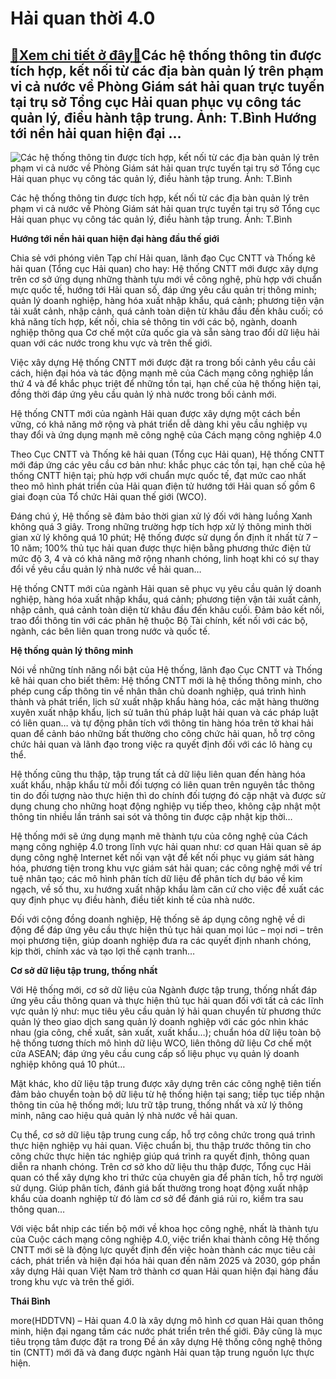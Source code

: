 Hải quan thời 4.0
=================

[:gift:Xem chi tiết ở đây:gift:](https://hddtvn.com/hai-quan-thoi-4-0/)Các hệ thống thông tin được tích hợp, kết nối từ các địa bàn quản lý trên phạm vi cả nước về Phòng Giám sát hải quan trực tuyến tại trụ sở Tổng cục Hải quan phục vụ công tác quản lý, điều hành tập trung. Ảnh: T.Bình Hướng tới nền hải quan hiện đại …
---------------------------------------------------------------------------------------------------------------------------------------------------------------------------------------------------------------------------------------------------------





![Các hệ thống thông tin được tích hợp, kết nối từ các địa bàn quản lý trên phạm vi cả nước về Phòng Giám sát hải quan trực tuyến tại trụ sở Tổng cục Hải quan phục vụ công tác quản lý, điều hành tập trung. 	Ảnh: T.Bình](https://hddtvn.com/wp-content/uploads/2021/01/1533_19-_IMG_1798.jpg "Các hệ thống thông tin được tích hợp, kết nối từ các địa bàn quản lý trên phạm vi cả nước về Phòng Giám sát hải quan trực tuyến tại trụ sở Tổng cục Hải quan phục vụ công tác quản lý, điều hành tập trung. 	Ảnh: T.Bình")


Các hệ thống thông tin được tích hợp, kết nối từ các địa bàn quản lý trên phạm vi cả nước về Phòng Giám sát hải quan trực tuyến tại trụ sở Tổng cục Hải quan phục vụ công tác quản lý, điều hành tập trung. Ảnh: T.Bình



**Hướng tới nền hải quan hiện đại hàng đầu thế giới**


Chia sẻ với phóng viên Tạp chí Hải quan, lãnh đạo Cục CNTT và Thống kê hải quan (Tổng cục Hải quan) cho hay: Hệ thống CNTT mới được xây dựng trên cơ sở ứng dụng những thành tựu mới về công nghệ, phù hợp với chuẩn mực quốc tế, hướng tới Hải quan số, đáp ứng yêu cầu quản trị thông minh; quản lý doanh nghiệp, hàng hóa xuất nhập khẩu, quá cảnh; phương tiện vận tải xuất cảnh, nhập cảnh, quá cảnh toàn diện từ khâu đầu đến khâu cuối; có khả năng tích hợp, kết nối, chia sẻ thông tin với các bộ, ngành, doanh nghiệp thông qua Cơ chế một cửa quốc gia và sẵn sàng trao đổi dữ liệu hải quan với các nước trong khu vực và trên thế giới.


Việc xây dựng Hệ thống CNTT mới được đặt ra trong bối cảnh yêu cầu cải cách, hiện đại hóa và tác động mạnh mẽ của Cách mạng công nghiệp lần thứ 4 và để khắc phục triệt để những tồn tại, hạn chế của hệ thống hiện tại, đồng thời đáp ứng yêu cầu quản lý nhà nước trong bối cảnh mới.


Hệ thống CNTT mới của ngành Hải quan được xây dựng một cách bền vững, có khả năng mở rộng và phát triển dễ dàng khi yêu cầu nghiệp vụ thay đổi và ứng dụng mạnh mẽ công nghệ của Cách mạng công nghiệp 4.0


Theo Cục CNTT và Thống kê hải quan (Tổng cục Hải quan), Hệ thống CNTT mới đáp ứng các yêu cầu cơ bản như: khắc phục các tồn tại, hạn chế của hệ thống CNTT hiện tại; phù hợp với chuẩn mực quốc tế, đạt mức cao nhất theo mô hình phát triển của Hải quan điện tử hướng tới Hải quan số gồm 6 giai đoạn của Tổ chức Hải quan thế giới (WCO).


Đáng chú ý, Hệ thống sẽ đảm bảo thời gian xử lý đối với hàng luồng Xanh không quá 3 giây. Trong những trường hợp tích hợp xử lý thông minh thời gian xử lý không quá 10 phút; Hệ thống được sử dụng ổn định ít nhất từ 7 – 10 năm; 100% thủ tục hải quan được thực hiện bằng phương thức điện tử mức độ 3, 4 và có khả năng mở rộng nhanh chóng, linh hoạt khi có sự thay đổi về yêu cầu quản lý nhà nước về hải quan…


Hệ thống CNTT mới của ngành Hải quan sẽ phục vụ yêu cầu quản lý doanh nghiệp, hàng hóa xuất nhập khẩu, quá cảnh; phương tiện vận tải xuất cảnh, nhập cảnh, quá cảnh toàn diện từ khâu đầu đến khâu cuối. Đảm bảo kết nối, trao đổi thông tin với các phân hệ thuộc Bộ Tài chính, kết nối với các bộ, ngành, các bên liên quan trong nước và quốc tế.


**Hệ thống quản lý thông minh**


Nói về những tính năng nổi bật của Hệ thống, lãnh đạo Cục CNTT và Thống kê hải quan cho biết thêm: Hệ thống CNTT mới là hệ thống thông minh, cho phép cung cấp thông tin về nhân thân chủ doanh nghiệp, quá trình hình thành và phát triển, lịch sử xuất nhập khẩu hàng hóa, các mặt hàng thường xuyên xuất nhập khẩu, lịch sử tuân thủ pháp luật hải quan và các pháp luật có liên quan… và tự động phân tích với thông tin hàng hóa trên tờ khai hải quan để cảnh báo những bất thường cho công chức hải quan, hỗ trợ công chức hải quan và lãnh đạo trong việc ra quyết định đối với các lô hàng cụ thể.


Hệ thống cũng thu thập, tập trung tất cả dữ liệu liên quan đến hàng hóa xuất khẩu, nhập khẩu từ mỗi đối tượng có liên quan trên nguyên tắc thông tin do đối tượng nào thực hiện thì do chính đối tượng đó cập nhật và được sử dụng chung cho những hoạt động nghiệp vụ tiếp theo, không cập nhật một thông tin nhiều lần tránh sai sót và thông tin được cập nhật kịp thời…


Hệ thống mới sẽ ứng dụng mạnh mẽ thành tựu của công nghệ của Cách mạng công nghiệp 4.0 trong lĩnh vực hải quan như: cơ quan Hải quan sẽ áp dụng công nghệ Internet kết nối vạn vật để kết nối phục vụ giám sát hàng hóa, phương tiện trong khu vực giám sát hải quan; các công nghệ mới về trí tuệ nhân tạo; các mô hình phân tích dữ liệu để phân tích dự báo về kim ngạch, về số thu, xu hướng xuất nhập khẩu làm căn cứ cho việc đề xuất các quy định phục vụ điều hành, điều tiết kinh tế của nhà nước.


Đối với cộng đồng doanh nghiệp, Hệ thống sẽ áp dụng công nghệ về di động để đáp ứng yêu cầu thực hiện thủ tục hải quan mọi lúc – mọi nơi – trên mọi phương tiện, giúp doanh nghiệp đưa ra các quyết định nhanh chóng, kịp thời, chính xác và tạo lợi thế cạnh tranh…


**Cơ sở dữ liệu tập trung, thống nhất**


Với Hệ thống mới, cơ sở dữ liệu của Ngành được tập trung, thống nhất đáp ứng yêu cầu thông quan và thực hiện thủ tục hải quan đối với tất cả các lĩnh vực quản lý như: mục tiêu yêu cầu quản lý hải quan chuyển từ phương thức quản lý theo giao dịch sang quản lý doanh nghiệp với các góc nhìn khác nhau (gia công, chế xuất, sản xuất, xuất khẩu…); chuẩn hóa dữ liệu toàn bộ hệ thống tương thích mô hình dữ liệu WCO, liên thông dữ liệu Cơ chế một cửa ASEAN; đáp ứng yêu cầu cung cấp số liệu phục vụ quản lý doanh nghiệp không quá 10 phút…


Mặt khác, kho dữ liệu tập trung được xây dựng trên các công nghệ tiên tiến đảm bảo chuyển toàn bộ dữ liệu từ hệ thống hiện tại sang; tiếp tục tiếp nhận thông tin của hệ thống mới; lưu trữ tập trung, thống nhất và xử lý thông minh, nâng cao hiệu quả quản lý nhà nước về hải quan.


Cụ thể, cơ sở dữ liệu tập trung cung cấp, hỗ trợ công chức trong quá trình thực hiện nghiệp vụ hải quan. Việc chuẩn bị, thu thập trước thông tin cho công chức thực hiện tác nghiệp giúp quá trình ra quyết định, thông quan diễn ra nhanh chóng. Trên cơ sở kho dữ liệu thu thập được, Tổng cục Hải quan có thể xây dựng kho tri thức của chuyên gia để phân tích, hỗ trợ người sử dụng. Giúp phân tích, đánh giá bất thường trong hoạt động xuất nhập khẩu của doanh nghiệp từ đó làm cơ sở để đánh giá rủi ro, kiểm tra sau thông quan…


Với việc bắt nhịp các tiến bộ mới về khoa học công nghệ, nhất là thành tựu của Cuộc cách mạng công nghiệp 4.0, việc triển khai thành công Hệ thống CNTT mới sẽ là động lực quyết định đến việc hoàn thành các mục tiêu cải cách, phát triển và hiện đại hóa hải quan đến năm 2025 và 2030, góp phần xây dựng Hải quan Việt Nam trở thành cơ quan Hải quan hiện đại hàng đầu trong khu vực và trên thế giới.




**Thái Bình**



more(HDDTVN) – Hải quan 4.0 là xây dựng mô hình cơ quan Hải quan thông minh, hiện đại ngang tầm các nước phát triển trên thế giới. Đây cũng là mục tiêu trọng tâm được đặt ra trong Đề án xây dựng Hệ thống công nghệ thông tin (CNTT) mới đã và đang được ngành Hải quan tập trung nguồn lực thực hiện.

